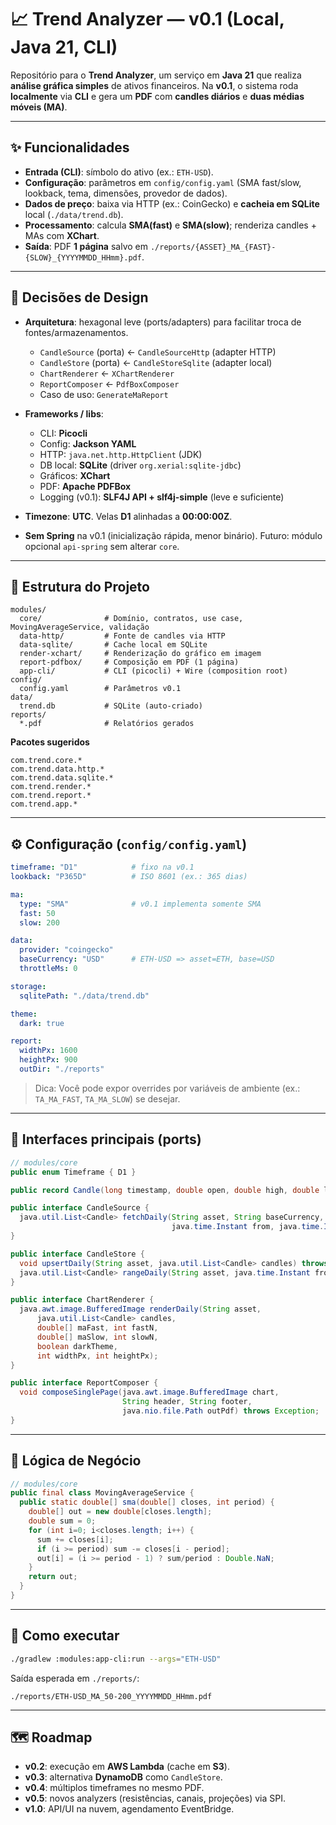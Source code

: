 # 📈 Trend Analyzer — v0.1 (Local, Java 21, CLI)

Repositório para o **Trend Analyzer**, um serviço em **Java 21** que realiza **análise gráfica simples** de ativos financeiros.
Na **v0.1**, o sistema roda **localmente** via **CLI** e gera um **PDF** com **candles diários** e **duas médias móveis (MA)**.

---

## ✨ Funcionalidades

* **Entrada (CLI)**: símbolo do ativo (ex.: `ETH-USD`).
* **Configuração**: parâmetros em `config/config.yaml` (SMA fast/slow, lookback, tema, dimensões, provedor de dados).
* **Dados de preço**: baixa via HTTP (ex.: CoinGecko) e **cacheia em SQLite** local (`./data/trend.db`).
* **Processamento**: calcula **SMA(fast)** e **SMA(slow)**; renderiza candles + MAs com **XChart**.
* **Saída**: PDF **1 página** salvo em `./reports/{ASSET}_MA_{FAST}-{SLOW}_{YYYYMMDD_HHmm}.pdf`.

---

## 🧱 Decisões de Design

* **Arquitetura**: hexagonal leve (ports/adapters) para facilitar troca de fontes/armazenamentos.

  * `CandleSource` (porta) ← `CandleSourceHttp` (adapter HTTP)
  * `CandleStore` (porta) ← `CandleStoreSqlite` (adapter local)
  * `ChartRenderer` ← `XChartRenderer`
  * `ReportComposer` ← `PdfBoxComposer`
  * Caso de uso: `GenerateMaReport`
* **Frameworks / libs**:

  * CLI: **Picocli**
  * Config: **Jackson YAML**
  * HTTP: `java.net.http.HttpClient` (JDK)
  * DB local: **SQLite** (driver `org.xerial:sqlite-jdbc`)
  * Gráficos: **XChart**
  * PDF: **Apache PDFBox**
  * Logging (v0.1): **SLF4J API + slf4j-simple** (leve e suficiente)
* **Timezone**: **UTC**. Velas **D1** alinhadas a **00:00:00Z**.
* **Sem Spring** na v0.1 (inicialização rápida, menor binário). Futuro: módulo opcional `api-spring` sem alterar `core`.

---

## 📂 Estrutura do Projeto

```
modules/
  core/              # Domínio, contratos, use case, MovingAverageService, validação
  data-http/         # Fonte de candles via HTTP
  data-sqlite/       # Cache local em SQLite
  render-xchart/     # Renderização do gráfico em imagem
  report-pdfbox/     # Composição em PDF (1 página)
  app-cli/           # CLI (picocli) + Wire (composition root)
config/
  config.yaml        # Parâmetros v0.1
data/
  trend.db           # SQLite (auto-criado)
reports/
  *.pdf              # Relatórios gerados
```

**Pacotes sugeridos**

```
com.trend.core.*
com.trend.data.http.*
com.trend.data.sqlite.*
com.trend.render.*
com.trend.report.*
com.trend.app.*
```

---

## ⚙️ Configuração (`config/config.yaml`)

```yaml
timeframe: "D1"            # fixo na v0.1
lookback: "P365D"          # ISO 8601 (ex.: 365 dias)

ma:
  type: "SMA"              # v0.1 implementa somente SMA
  fast: 50
  slow: 200

data:
  provider: "coingecko"
  baseCurrency: "USD"      # ETH-USD => asset=ETH, base=USD
  throttleMs: 0

storage:
  sqlitePath: "./data/trend.db"

theme:
  dark: true

report:
  widthPx: 1600
  heightPx: 900
  outDir: "./reports"
```

> Dica: Você pode expor overrides por variáveis de ambiente (ex.: `TA_MA_FAST`, `TA_MA_SLOW`) se desejar.

---

## 🧩 Interfaces principais (ports)

```java
// modules/core
public enum Timeframe { D1 }

public record Candle(long timestamp, double open, double high, double low, double close, Double volume) {}

public interface CandleSource {
  java.util.List<Candle> fetchDaily(String asset, String baseCurrency,
                                    java.time.Instant from, java.time.Instant to) throws Exception;
}

public interface CandleStore {
  void upsertDaily(String asset, java.util.List<Candle> candles) throws Exception;
  java.util.List<Candle> rangeDaily(String asset, java.time.Instant from, java.time.Instant to) throws Exception;
}

public interface ChartRenderer {
  java.awt.image.BufferedImage renderDaily(String asset,
      java.util.List<Candle> candles,
      double[] maFast, int fastN,
      double[] maSlow, int slowN,
      boolean darkTheme,
      int widthPx, int heightPx);
}

public interface ReportComposer {
  void composeSinglePage(java.awt.image.BufferedImage chart,
                         String header, String footer,
                         java.nio.file.Path outPdf) throws Exception;
}
```

---

## 🧮 Lógica de Negócio

```java
// modules/core
public final class MovingAverageService {
  public static double[] sma(double[] closes, int period) {
    double[] out = new double[closes.length];
    double sum = 0;
    for (int i=0; i<closes.length; i++) {
      sum += closes[i];
      if (i >= period) sum -= closes[i - period];
      out[i] = (i >= period - 1) ? sum/period : Double.NaN;
    }
    return out;
  }
}
```

---

## 🚀 Como executar

```bash
./gradlew :modules:app-cli:run --args="ETH-USD"
```

Saída esperada em `./reports/`:

```
./reports/ETH-USD_MA_50-200_YYYYMMDD_HHmm.pdf
```

---

## 🗺 Roadmap

* **v0.2**: execução em **AWS Lambda** (cache em **S3**).
* **v0.3**: alternativa **DynamoDB** como `CandleStore`.
* **v0.4**: múltiplos timeframes no mesmo PDF.
* **v0.5**: novos analyzers (resistências, canais, projeções) via SPI.
* **v1.0**: API/UI na nuvem, agendamento EventBridge.

```
```
